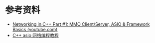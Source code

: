 # 参考资料

* [Networking in C++ Part #1: MMO Client/Server, ASIO & Framework Basics (youtube.com)](https://www.youtube.com/watch?v=2hNdkYInj4g)
* [C++ asio 网络编程教程](https://space.bilibili.com/271469206/channel/collectiondetail?sid=1623216)